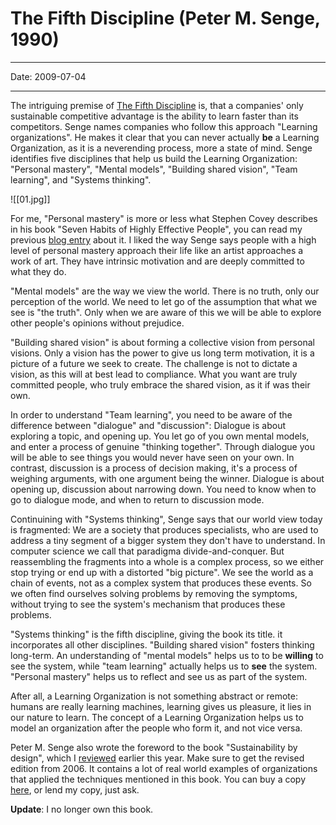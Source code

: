 # The Fifth Discipline (Peter M. Senge, 1990)

----

Date: 2009-07-04

----

The intriguing premise of [The Fifth Discipline](http://en.wikipedia.org/wiki/Fifth_discipline) is, that a companies' only sustainable competitive advantage is the ability to learn faster than its competitors. Senge names companies who follow this approach "Learning organizations". He makes it clear that you can never actually **be** a Learning Organization, as it is a neverending process, more a state of mind. Senge identifies five disciplines that help us build the Learning Organization: "Personal mastery", "Mental models", "Building shared vision", "Team learning", and "Systems thinking".

![[01.jpg]]

For me, "Personal mastery" is more or less what Stephen Covey describes in his book "Seven Habits of Highly Effective People", you can read my previous [blog entry](seven-habits) about it. I liked the way Senge says people with a high level of personal mastery approach their life like an artist approaches a work of art. They have intrinsic motivation and are deeply committed to what they do.

"Mental models" are the way we view the world. There is no truth, only our perception of the world. We need to let go of the assumption that what we see is "the truth". Only when we are aware of this we will be able to explore other people's opinions without prejudice.

"Building shared vision" is about forming a collective vision from personal visions. Only a vision has the power to give us long term motivation, it is a picture of a future we seek to create. The challenge is not to dictate a vision, as this will at best lead to compliance. What you want are truly committed people, who truly embrace the shared vision, as it if was their own.

In order to understand "Team learning", you need to be aware of the difference between "dialogue" and "discussion": Dialogue is about exploring a topic, and opening up. You let go of you own mental models, and enter a process of genuine "thinking together". Through dialogue you will be able to see things you would never have seen on your own. In contrast, discussion is a process of decision making, it's a process of weighing arguments, with one argument being the winner. Dialogue is about opening up, discussion about narrowing down. You need to know when to go to dialogue mode, and when to return to discussion mode.

Continuining with "Systems thinking", Senge says that our world view today is fragmented: We are a society that produces specialists, who are used to address a tiny segment of a bigger system they don't have to understand. In computer science we call that paradigma divide-and-conquer. But reassembling the fragments into a whole is a complex process, so we either stop trying or end up with a distorted "big picture". We see the world as a chain of events, not as a complex system that produces these events. So we often find ourselves solving problems by removing the symptoms, without trying to see the system's mechanism that produces these problems.

"Systems thinking" is the fifth discipline, giving the book its title. it incorporates all other disciplines. "Building shared vision" fosters thinking long-term. An understanding of "mental models" helps us to to be **willing** to see the system, while "team learning" actually helps us to **see** the system. "Personal mastery" helps us to reflect and see us as part of the system.

After all, a Learning Organization is not something abstract or remote: humans are really learning machines, learning gives us pleasure, it lies in our nature to learn. The concept of a Learning Organization helps us to model an organization after the people who form it, and not vice versa. 

Peter M. Senge also wrote the foreword to the book "Sustainability by design", which I [reviewed](sustainability-by-design) earlier this year. Make sure to get the revised edition from 2006. It contains a lot of real world examples of organizations that applied the techniques mentioned in this book. You can buy a copy [here](http://www.amazon.de/gp/product/0385517254?ie=UTF8&tag=dieanachrhalb-21&linkCode=as2&camp=1638&creative=19454&creativeASIN=0385517254), or lend my copy, just ask.

**Update**: I no longer own this book.
